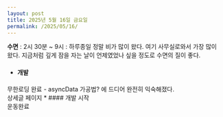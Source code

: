 ```yaml
---
layout: post
title: 2025년 5월 16일 금요일
permalink: /2025/05/16/
---
```

**수면** : 2시 30분 ~ 9시 : 하루종일 정말 비가 많이 왔다. 여기 사무실로와서 가장 많이 왔다.
지금처럼 깊게 잠을 자는 날이 언제였었나 싶을 정도로 수면의 질이 좋다.
* #### 개발
무한로딩 완료 - asyncData 가공법? 에 드디어 완전히 익숙해졌다.<br/>
상세글 페이지 * #### 개발 시작<br/>
운동완료